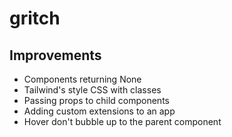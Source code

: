 # gritch

## Improvements
- Components returning None
- Tailwind's style CSS with classes
- Passing props to child components
- Adding custom extensions to an app
- Hover don't bubble up to the parent component
